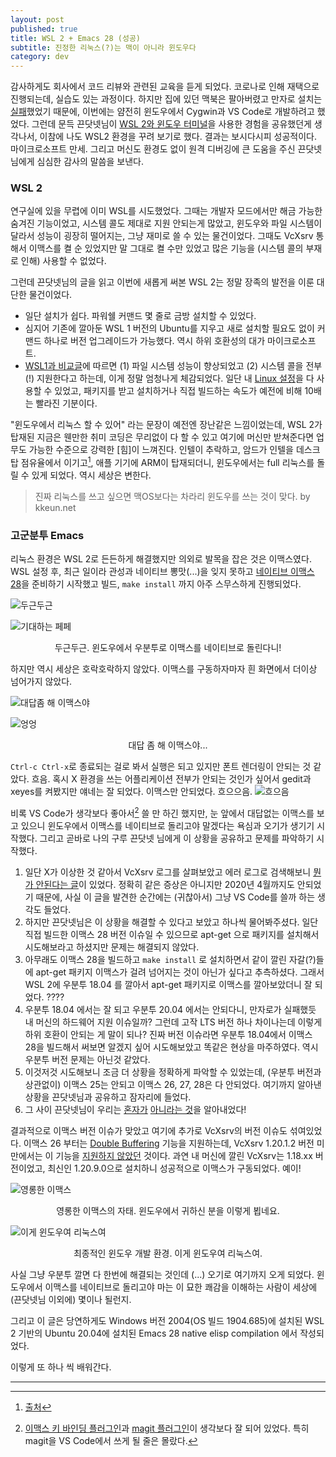 ```yaml
---
layout: post
published: true
title: WSL 2 + Emacs 28 (성공)
subtitle: 진정한 리눅스(?)는 맥이 아니라 윈도우다
category: dev
---
```


 감사하게도 회사에서 코드 리뷰와 관련된 교육을 듣게 되었다. 코로나로
 인해 재택으로 진행되는데, 실습도 있는 과정이다. 하지만 집에 있던
 맥북은 팔아버렸고 만자로 설치는 [실패](manjaro-budgie-failure)했었기
 때문에, 이번에는 얌전히 윈도우에서 Cygwin과 VS Code로 개발하려고
 했었다. 그런데 문득 끈닷넷님이 [WSL 2와 윈도우
 터미널](https://blog.kkeun.net/computer/2020-12-18-wsl2-and-windows-terminal)을
 사용한 경험을 공유했던게 생각나서, 이참에 나도 WSL2 환경을 꾸려
 보기로 했다. 결과는 보시다시피 성공적이다. 마이크로소프트
 만세. 그리고 머신도 환경도 없이 원격 디버깅에 큰 도움을 주신
 끈닷넷님에게 심심한 감사의 말씀을 보낸다.



### WSL 2
 연구실에 있을 무렵에 이미 WSL를 시도했었다. 그때는 개발자 모드에서만
 해금 가능한 숨겨진 기능이었고, 시스템 콜도 제대로 지원 안되는게
 많았고, 윈도우와 파일 시스템이 달라서 성능이 굉장히 떨어지는, 그냥
 재미로 쓸 수 있는 물건이었다. 그때도 VcXsrv 통해서 이맥스를 켤 순
 있었지만 말 그대로 켤 수만 있었고 많은 기능을 (시스템 콜의 부재로
 인해) 사용할 수 없었다.

 그런데 끈닷넷님의 글을 읽고 이번에 새롭게 써본 WSL 2는 정말 장족의
 발전을 이룬 대단한 물건이었다.
  - 일단 설치가 쉽다. 파워쉘 커맨드 몇 줄로 금방 설치할 수 있었다.
  - 심지어 기존에 깔아둔 WSL 1 버전의 Ubuntu를 지우고 새로 설치할
    필요도 없이 커맨드 하나로 버전 업그레이드가 가능했다. 역시 하위
    호환성의 대가 마이크로소프트.
  - [WSL1과
    비교글](https://docs.microsoft.com/en-us/windows/wsl/compare-versions)에
    따르면 (1) 파일 시스템 성능이 향상되었고 (2) 시스템 콜을 전부(!)
    지원한다고 하는데, 이게 정말 엄청나게 체감되었다. 일단 내 [Linux
    설정](https://github.com/sangwoo-joh/dotfiles)을 다 사용할 수
    있었고, 패키지를 받고 설치하거나 직접 빌드하는 속도가 예전에 비해
    10배는 빨라진 기분이다.

 "윈도우에서 리눅스 할 수 있어" 라는 문장이 예전엔 장난같은
 느낌이었는데, WSL 2가 탑재된 지금은 웬만한 취미 코딩은 무리없이 다 할
 수 있고 여기에 머신만 받쳐준다면 업무도 가능한 수준으로 강력한 [힘]이
 느껴진다. 인텔이 추락하고, 암드가 인텔을 데스크탑 점유율에서
 이기고[^1], 애플 기기에 ARM이 탑재되더니, 윈도우에서는 full 리눅스를
 돌릴 수 있게 되었다. 역시 세상은 변한다.

> 진짜 리눅스를 쓰고 싶으면 맥OS보다는 차라리 윈도우를 쓰는 것이
> 맞다. by kkeun.net

### 고군분투 Emacs
 리눅스 환경은 WSL 2로 든든하게 해결했지만 의외로 발목을 잡은 것은
 이맥스였다. WSL 설정 후, 최근 일이라 관성과 네이티브 뽕맛(...)을 잊지
 못하고 [네이티브 이맥스 28](emacs-native-comp)을 준비하기 시작했고
 빌드, `make install` 까지 아주 스무스하게 진행되었다.

 ![두근두근](assets/img/building-emacs-nativecomp.png)

 ![기대하는 페페](assets/img/nervous-frog.jpg)
 <center>두근두근. 윈도우에서 우분투로 이맥스를 네이티브로 돌린다니!</center>

 하지만 역시 세상은 호락호락하지 않았다. 이맥스를 구동하자마자 흰
 화면에서 더이상 넘어가지 않았다.

 ![대답좀 해 이맥스야](assets/img/are-you-ok-emacs.png)

 ![엉엉](assets/img/sad-frog.jpg)
 <center>대답 좀 해 이맥스야...</center>

 `Ctrl-c Ctrl-x`로 종료되는 걸로 봐서 실행은 되고 있지만 폰트 렌더링이
 안되는 것 같았다. 흐음. 혹시 X 환경을 쓰는 어플리케이션 전부가 안되는
 것인가 싶어서 gedit과 xeyes를 켜봤지만 얘네는 잘 되었다. 이맥스만
 안되었다. 흐으으음.
 ![흐으음](assets/img/hmm-frog.png)

 비록 VS Code가 생각보다 좋아서[^2] 쓸 만 하긴 했지만, 눈 앞에서
 대답없는 이맥스를 보고 있으니 윈도우에서 이맥스를 네이티브로 돌리고야
 말겠다는 욕심과 오기가 생기기 시작했다. 그리고 곧바로 나의 구루
 끈닷넷 님에게 이 상황을 공유하고 문제를 파악하기 시작했다.

 1. 일단 X가 이상한 것 같아서 VcXsrv 로그를 살펴보았고 에러 로그로
    검색해보니 [뭔가 안된다는
    글](https://sourceforge.net/p/vcxsrv/bugs/78/)이 있었다. 정확히
    같은 증상은 아니지만 2020년 4월까지도 안되었기 때문에, 사실 이
    글을 발견한 순간에는 (귀찮아서) 그냥 VS Code를 쓸까 하는 생각도
    들었다.
 2. 하지만 끈닷넷님은 이 상황을 해결할 수 있다고 보았고 하나씩
    물어봐주셨다. 일단 직접 빌드한 이맥스 28 버전 이슈일 수 있으므로
    apt-get 으로 패키지를 설치해서 시도해보라고 하셨지만 문제는
    해결되지 않았다.
 3. 아무래도 이맥스 28을 빌드하고 `make install` 로 설치하면서 같이
    깔린 자갈(?)들에 apt-get 패키지 이맥스가 걸려 넘어지는 것이 아닌가
    싶다고 추측하셨다. 그래서 WSL 2에 우분투 18.04 를 깔아서 apt-get
    패키지로 이맥스를 깔아보았더니 잘 되었다. ????
 4. 우분투 18.04 에서는 잘 되고 우분투 20.04 에서는 안되다니, 만자로가
    실패했듯 내 머신의 하드웨어 지원 이슈일까? 그런데 고작 LTS 버전
    하나 차이나는데 이렇게 하위 호환이 안되는 게 말이 되나? 진짜 버전
    이슈라면 우분투 18.04에서 이맥스 28을 빌드해서 써보면 알겠지 싶어
    시도해보았고 똑같은 현상을 마주하였다. 역시 우분투 버전 문제는
    아닌것 같았다.
 5. 이것저것 시도해보니 조금 더 상황을 정확하게 파악할 수 있었는데,
    (우분투 버전과 상관없이) 이맥스 25는 안되고 이맥스 26, 27, 28은 다
    안되었다. 여기까지 알아낸 상황을 끈닷넷님과 공유하고 잠자리에
    들었다.
 6. 그 사이 끈닷넷님이 우리는
    [혼자가](https://skeptric.com/emacs-buffering/) [아니라는
    것](https://emacs.stackexchange.com/questions/41021/emacs-26-1-rc1-display-issues-over-ssh-x11-with-xming-vcxsrv)을
    알아내었다!

 결과적으로 이맥스 버전 이슈가 맞았고 여기에 추가로 VcXsrv의 버전
 이슈도 섞여있었다. 이맥스 26 부터는 [Double
 Buffering](https://www.phoronix.com/scan.php?page=news_item&px=Emacs-26.1-Released)
 기능을 지원하는데, VcXsrv 1.20.1.2 버전 미만에서는 이 기능을
 [지원하지
 않았던](https://sourceforge.net/p/vcxsrv/feature-requests/32/)
 것이다. 과연 내 머신에 깔린 VcXsrv는 1.18.xx 버전이었고, 최신인
 1.20.9.0으로 설치하니 성공적으로 이맥스가 구동되었다. 예이!

 ![영롱한 이맥스](assets/img/emacs-landing.png)
 <center>영롱한 이맥스의 자태. 윈도우에서 귀하신 분을 이렇게 뵙네요.</center>

 ![이게 윈도우여 리눅스여](assets/img/emacs-zsh-in-windows.png)
 <center>최종적인 윈도우 개발 환경. 이게 윈도우여 리눅스여.</center>


 사실 그냥 우분투 깔면 다 한번에 해결되는 것인데 (...) 오기로 여기까지
 오게 되었다. 윈도우에서 이맥스를 네이티브로 돌리고야 마는 이 묘한
 쾌감을 이해하는 사람이 세상에 (끈닷넷님 이외에) 몇이나 될런지.

 그리고 이 글은 당연하게도 Windows 버전 2004(OS 빌드 1904.685)에
 설치된 WSL 2 기반의 Ubuntu 20.04에 설치된 Emacs 28 native elisp
 compilation 에서 작성되었다.

 이렇게 또 하나 씩 배워간다.

---

[^1]: [출처](https://hexus.net/business/news/components/147224-amd-briefly-passes-intel-desktop-cpu-market-share/)

[^2]:[이맥스 키 바인딩 플러그인](https://marketplace.visualstudio.com/search?term=emacs&target=VSCode&category=All%20categories&sortBy=Relevance)과 [magit 플러그인](https://marketplace.visualstudio.com/items?itemName=kahole.magit)이 생각보다 잘 되어 있었다. 특히 magit을 VS Code에서 쓰게 될 줄은 몰랐다.
